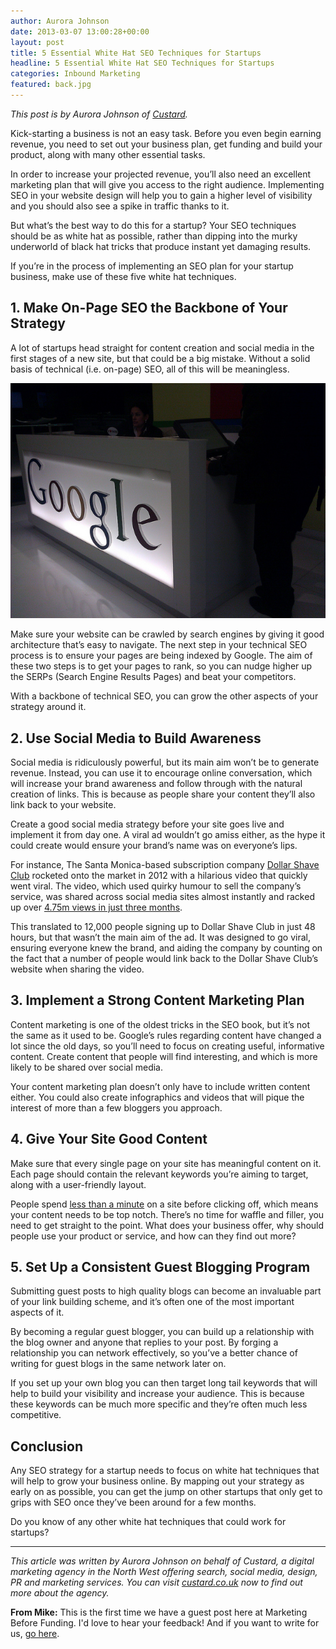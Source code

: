 ```yaml
---
author: Aurora Johnson
date: 2013-03-07 13:00:28+00:00
layout: post
title: 5 Essential White Hat SEO Techniques for Startups
headline: 5 Essential White Hat SEO Techniques for Startups
categories: Inbound Marketing
featured: back.jpg
---
```


_This post is by Aurora Johnson of [Custard](//www.custard.co.uk/design/)._

Kick-starting a business is not an easy task. Before you even begin earning
revenue, you need to set out your business plan, get funding and build your
product, along with many other essential tasks.

In order to increase your projected revenue, you’ll also need an excellent
marketing plan that will give you access to the right audience. Implementing SEO
in your website design will help you to gain a higher level of visibility and you
should also see a spike in traffic thanks to it.

But what’s the best way to do this for a startup? Your SEO techniques should be
as white hat as possible, rather than dipping into the murky underworld of black
hat tricks that produce instant yet damaging results.

If you’re in the process of implementing an SEO plan for your startup business,
make use of these five white hat techniques.

<!-- more -->

## 1. Make On-Page SEO the Backbone of Your Strategy

A lot of startups head straight for content creation and social media in the
first stages of a new site, but that could be a big mistake. Without a solid
basis of technical (i.e. on-page) SEO, all of this will be meaningless.

![5 Essential White Hat SEO Techniques for Startups](/wp-content/uploads/2013/03/google-startup-seo-white-hat-techniques.jpg)

Make sure your website can be crawled by search engines by giving it good architecture
that’s easy to navigate. The next step in your technical SEO process is to ensure
your pages are being indexed by Google. The aim of these two steps is to get your
pages to rank, so you can nudge higher up the SERPs (Search Engine Results Pages)
and beat your competitors.

With a backbone of technical SEO, you can grow the other aspects of your strategy
around it.

## 2. Use Social Media to Build Awareness

Social media is ridiculously powerful, but its main aim won’t be to generate
revenue. Instead, you can use it to encourage online conversation, which will
increase your brand awareness and follow through with the natural creation of
links. This is because as people share your content they’ll also link back to
your website.

Create a good social media strategy before your site goes live and implement it
from day one. A viral ad wouldn’t go amiss either, as the hype it could create
would ensure your brand’s name was on everyone’s lips.


For instance, The Santa Monica-based subscription company [Dollar Shave Club](//dollarshaveclub.com)
rocketed onto the market in 2012 with a hilarious video that quickly went viral.
The video, which used quirky humour to sell the company’s service, was shared
across social media sites almost instantly and racked up over
[4.75m views in just three months](//www.entrepreneur.com/article/224282).


This translated to 12,000 people signing up to Dollar Shave Club in just 48
hours, but that wasn’t the main aim of the ad. It was designed to go viral,
ensuring everyone knew the brand, and aiding the company by counting on the fact
that a number of people would link back to the Dollar Shave Club’s website when
sharing the video.


## 3. Implement a Strong Content Marketing Plan

Content marketing is one of the oldest tricks in the SEO book, but it’s not the
same as it used to be. Google’s rules regarding content have changed a lot since
the old days, so you’ll need to focus on creating useful, informative content.
Create content that people will find interesting, and which is more likely to be
shared over social media.

Your content marketing plan doesn’t only have to include written content either.
You could also create infographics and videos that will pique the interest of
more than a few bloggers you approach.

## 4. Give Your Site Good Content

Make sure that every single page on your site has meaningful content on it. Each
page should contain the relevant keywords you’re aiming to target, along with a
user-friendly layout.

People spend [less than a minute](//www.nngroup.com/articles/how-long-do-users-stay-on-web-pages/)
on a site before clicking off, which means your content needs to be top notch.
There’s no time for waffle and filler, you need to get straight to the point. What
does your business offer, why should people use your product or service, and how
can they find out more?


## 5. Set Up a Consistent Guest Blogging Program

Submitting guest posts to high quality blogs can become an invaluable part of your
link building scheme, and it’s often one of the most important aspects of it.

By becoming a regular guest blogger, you can build up a relationship with the blog
owner and anyone that replies to your post. By forging a relationship you can network
effectively, so you’ve a better chance of writing for guest blogs in the same network
later on.

If you set up your own blog you can then target long tail keywords that will help
to build your visibility and increase your audience. This is because these keywords
can be much more specific and they’re often much less competitive.


## Conclusion

Any SEO strategy for a startup needs to focus on white hat techniques that will
help to grow your business online. By mapping out your strategy as early on as
possible, you can get the jump on other startups that only get to grips with SEO
once they’ve been around for a few months.


Do you know of any other white hat techniques that could work for startups?

<hr>

_This article was written by Aurora Johnson on behalf of Custard, a digital
marketing agency in the North West offering search, social media, design, PR and
marketing services. You can visit [custard.co.uk](//www.custard.co.uk/design/) now
to find out more about the agency._


**From Mike:** This is the first time we have a guest post here at Marketing
Before Funding. I'd love to hear your feedback! And if you want to write for us,
[go here](/guest-post/).
